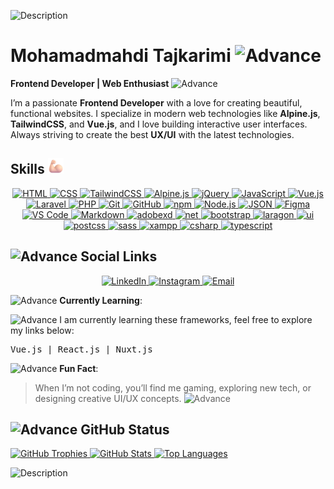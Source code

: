 ![Description](https://camo.githubusercontent.com/4c84ab4279f6dee7ee97a7aac724bd71759e7b7791f3528ebdf5247687524f66/68747470733a2f2f63617073756c652d72656e6465722e76657263656c2e6170702f6170693f747970653d776176696e6726636f6c6f723d383231464637266865696768743d3132302673656374696f6e3d686561646572)

# Mohamadmahdi Tajkarimi <img src="https://raw.githubusercontent.com/Tarikul-Islam-Anik/Animated-Fluent-Emojis/master/Emojis/People%20with%20professions/Man%20Technologist%20Medium-Light%20Skin%20Tone.png" alt="Advance" width="25" style="max-width: 100%;">

**Frontend Developer | Web Enthusiast** <img src="https://raw.githubusercontent.com/Tarikul-Islam-Anik/Animated-Fluent-Emojis/master/Emojis/Travel and places/Comet.png" alt="Advance" width="25" style="max-width: 100%;">

I’m a passionate **Frontend Developer** with a love for creating beautiful, functional websites. I specialize in modern web technologies like **Alpine.js**, **TailwindCSS**, and **Vue.js**, and I love building interactive user interfaces. Always striving to create the best **UX/UI** with the latest technologies.

## Skills <img src="https://raw.githubusercontent.com/Tarikul-Islam-Anik/tarikul-islam-anik/refs/heads/main/assets/images/Flexed Biceps Light Skin Tone.png" alt="Advance" width="25" style="max-width: 100%;">

<div align="center">
    <a href="https://html.com/" target="_blank">
        <img  src="https://img.shields.io/badge/HTML-E34F26?style=plastic&logo=html5&logoColor=white" alt="HTML">
    </a>
    <a href="https://www.w3.org/Style/CSS/" target="_blank">
        <img  src="https://img.shields.io/badge/CSS-1572B6?style=plastic&logo=css3&logoColor=white" alt="CSS">
    </a>
    <a href="https://tailwindcss.com/" target="_blank">
        <img  src="https://img.shields.io/badge/TailwindCSS-06B6D4?style=plastic&logo=tailwindcss&logoColor=white" alt="TailwindCSS">
    </a>
    <a href="https://alpinejs.dev/" target="_blank">
        <img  src="https://img.shields.io/badge/Alpine.js-8BC0D0?style=plastic&logo=alpine.js&logoColor=black" alt="Alpine.js">
    </a>
    <a href="https://jquery.com/" target="_blank">
        <img  src="https://img.shields.io/badge/jQuery-0769AD?style=plastic&logo=jquery&logoColor=white" alt="jQuery">
    </a>
    <a href="https://developer.mozilla.org/en-US/docs/Web/JavaScript" target="_blank">
        <img  src="https://img.shields.io/badge/JavaScript-F7DF1E?style=plastic&logo=javascript&logoColor=black" alt="JavaScript">
    </a>
    <a href="https://vuejs.org/" target="_blank">
        <img  src="https://img.shields.io/badge/Vue.js-4FC08D?style=plastic&logo=vue.js&logoColor=white" alt="Vue.js">
    </a>
    <a href="https://laravel.com/" target="_blank">
        <img  src="https://img.shields.io/badge/Laravel-FF2D20?style=plastic&logo=laravel&logoColor=white" alt="Laravel">
    </a>
    <a href="https://www.php.net/" target="_blank">
        <img  src="https://img.shields.io/badge/PHP-777BB4?style=plastic&logo=php&logoColor=white" alt="PHP">
    </a>
    <a href="https://git-scm.com/" target="_blank">
        <img  src="https://img.shields.io/badge/Git-F05032?style=plastic&logo=git&logoColor=white" alt="Git">
    </a>
    <a href="https://github.com/" target="_blank">
        <img  src="https://img.shields.io/badge/GitHub-181717?style=plastic&logo=github&logoColor=white" alt="GitHub">
    </a>
    <a href="https://npmjs.com/" target="_blank">
        <img  src="https://img.shields.io/badge/npm-CB3837?style=plastic&logo=npm&logoColor=white" alt="npm">
    </a>
    <a href="https://nodejs.org/" target="_blank">
        <img  src="https://img.shields.io/badge/Node.js-339933?style=plastic&logo=node.js&logoColor=white" alt="Node.js">
    </a>
    <a href="https://www.json.org/json-en.html" target="_blank">
        <img  src="https://img.shields.io/badge/JSON-000000?style=plastic&logo=json&logoColor=white" alt="JSON">
    </a>
    <a href="https://www.figma.com/" target="_blank">
        <img  src="https://img.shields.io/badge/Figma-F24E1E?style=plastic&logo=figma&logoColor=white" alt="Figma">
    </a>
    <a href="https://code.visualstudio.com/" target="_blank">
        <img  src="https://img.shields.io/badge/VS%20Code-007ACC?style=plastic&logo=visual-studio-code&logoColor=white" alt="VS Code">
    </a>
    <a href="https://www.markdownguide.org/" target="_blank">
        <img  src="https://img.shields.io/badge/Markdown-000000?style=plastic&logo=markdown&logoColor=white" alt="Markdown">
    </a>
    <a href="https://www.markdownguide.org/" target="_blank">
        <img  src="https://img.shields.io/badge/Adobe_XD-FF26A1?style=plastic&logo=adobexd&logoColor=white" alt="adobexd">
    </a>
    <a href="https://www.markdownguide.org/" target="_blank">
        <img  src="https://img.shields.io/badge/.NET-512BD4?style=plastic&logo=.net&logoColor=white" alt="net">
    </a>
    <a href="https://www.markdownguide.org/" target="_blank">
        <img  src="https://img.shields.io/badge/Bootstrap-563D7C?style=plastic&logo=bootstrap&logoColor=white" alt="bootstrap">
    </a>
    <a href="https://www.markdownguide.org/" target="_blank">
        <img  src="https://img.shields.io/badge/Laragon-1F2329?style=plastic&logo=laragon&logoColor=white" alt="laragon">
    </a>
    <a href="https://www.markdownguide.org/" target="_blank">
        <img  src="https://img.shields.io/badge/Material_UI-0081CB?style=plastic&logo=material-ui&logoColor=white" alt="ui">
    </a>
    <a href="https://www.markdownguide.org/" target="_blank">
        <img  src="https://img.shields.io/badge/PostCSS-DD3A0A?style=plastic&logo=postcss&logoColor=white" alt="postcss">
    </a>
    <a href="https://www.markdownguide.org/" target="_blank">
        <img  src="https://img.shields.io/badge/SCSS-CC6699?style=plastic&logo=sass&logoColor=white" alt="sass">
    </a>
    <a href="https://www.markdownguide.org/" target="_blank">
        <img  src="https://img.shields.io/badge/XAMPP-FCA121?style=plastic&logo=xampp&logoColor=white" alt="xampp">
    </a>
    <a href="https://www.markdownguide.org/" target="_blank">
        <img  src="https://img.shields.io/badge/C%23-239120?style=plastic&logo=csharp&logoColor=white" alt="csharp">
    </a>
    <a href="https://www.markdownguide.org/" target="_blank">
        <img  src="https://img.shields.io/badge/TypeScript-3178C6?style=plastic&logo=typescript&logoColor=white" alt="typescript">
    </a>
    
</div>

## <img src="https://raw.githubusercontent.com/Tarikul-Islam-Anik/Animated-Fluent-Emojis/refs/heads/master/Emojis/Objects/Telephone%20Receiver.png" alt="Advance" width="25" style="max-width: 100%;"> Social Links

<div align="center">
<a href="https://www.linkedin.com/in/mohamadmahdi-tajkarimi-a37519245/" rel="nofollow">
    <img src="https://img.shields.io/badge/-LinkedIn-0077B5?style=plastic&logo=Linkedin&logoColor=white" alt="LinkedIn">
</a>

<a href="https://instagram.com/mohamadmahdi.tajkarimi?igshid=OGQ5ZDc2ODk2ZA==" target="_blank">
    <img src="https://img.shields.io/badge/-Instagram-E4405F?style=plastic&logo=instagram&logoColor=white" alt="Instagram">
</a>

<a href="mailto:mohamadmahditajkarimi@gmail.com">
    <img src="https://img.shields.io/badge/-Email-EA4335?style=plastic&logo=gmail&logoColor=white" alt="Email">
</a>
</div>

<img src="https://raw.githubusercontent.com/Tarikul-Islam-Anik/Animated-Fluent-Emojis/refs/heads/master/Emojis/Objects/Books.png" alt="Advance" width="25" style="max-width: 100%;"> **Currently Learning**:

<img src="https://raw.githubusercontent.com/Tarikul-Islam-Anik/Animated-Fluent-Emojis/master/Emojis/Travel and places/Rocket.png" alt="Advance" width="25" style="max-width: 100%;"> I am currently learning these frameworks, feel free to explore my links below:

<pre >
Vue.js | React.js | Nuxt.js
</pre>

<img src="https://github.com/Tarikul-Islam-Anik/Animated-Fluent-Emojis/blob/master/Emojis/Objects/Light Bulb.png?raw=true" alt="Advance" width="25" style="max-width: 100%;"> **Fun Fact**:

> When I’m not coding, you’ll find me gaming, exploring new tech, or designing creative UI/UX concepts. <img src="https://raw.githubusercontent.com/Tarikul-Islam-Anik/Animated-Fluent-Emojis/master/Emojis/Travel and places/Rocket.png" alt="Advance" width="25" style="max-width: 100%;">

## <img src="https://github.com/Tarikul-Islam-Anik/Animated-Fluent-Emojis/blob/master/Emojis/Objects/Bar%20Chart.png?raw=true" alt="Advance" width="25" style="max-width: 100%;"> GitHub Status

<a href="https://github.com/mohamadmahdi-87" align="center">
    <img style="max-width: 100%;" src="https://github-profile-trophy.vercel.app/?username=mohamadmahdi-87&theme=tokyonight" alt="GitHub Trophies" />
<img height="185px" style="max-width: 100%;" src="https://github-readme-stats.vercel.app/api?username=mohamadmahdi-87&hide=contribs&show_icons=true&count_private=true&include_all_commits=true&title_color=43ffaf&text_color=e5f7ef&icon_color=43ffaf&bg_color=262a33&hide_border=true&rank_icon=github" alt="GitHub Stats">

<img height="185px" style="max-width: 100%;" src="https://github-readme-stats.vercel.app/api/top-langs/?username=mohamadmahdi-87&layout=compact&theme=radical&show_icons=true&count_private=true&title_color=43ffaf&text_color=e5f7ef&icon_color=43ffaf&bg_color=262a33&hide_border=true" alt="Top Languages">

</a>

![Description](https://raw.githubusercontent.com/BEPb/BEPb/main/assets/Bottom_down.svg)
